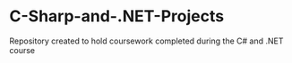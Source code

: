# C-Sharp-and-.NET-Projects
Repository created to hold coursework completed during the C# and .NET course
